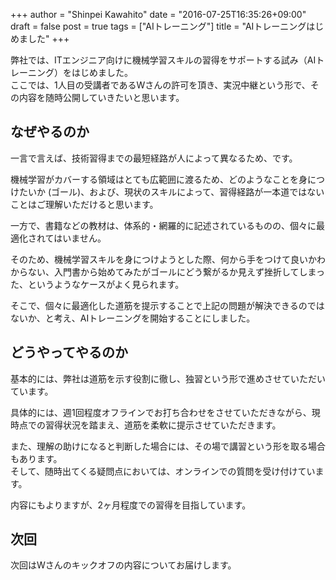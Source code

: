 +++
author = "Shinpei Kawahito"
date = "2016-07-25T16:35:26+09:00"
draft = false
post = true
tags = ["AIトレーニング"]
title = "AIトレーニングはじめました"
+++

弊社では、ITエンジニア向けに機械学習スキルの習得をサポートする試み（AIトレーニング）をはじめました。  
ここでは、1人目の受講者であるWさんの許可を頂き、実況中継という形で、その内容を随時公開していきたいと思います。

## なぜやるのか
一言で言えば、技術習得までの最短経路が人によって異なるため、です。

機械学習がカバーする領域はとても広範囲に渡るため、どのようなことを身につけたいか (ゴール)、および、現状のスキルによって、習得経路が一本道ではないことはご理解いただけると思います。

一方で、書籍などの教材は、体系的・網羅的に記述されているものの、個々に最適化されてはいません。  

そのため、機械学習スキルを身につけようとした際、何から手をつけて良いかわからない、入門書から始めてみたがゴールにどう繋がるか見えず挫折してしまった、というようなケースがよく見られます。

そこで、個々に最適化した道筋を提示することで上記の問題が解決できるのではないか、と考え、AIトレーニングを開始することにしました。

## どうやってやるのか
基本的には、弊社は道筋を示す役割に徹し、独習という形で進めさせていただいています。

具体的には、週1回程度オフラインでお打ち合わせをさせていただきながら、現時点での習得状況を踏まえ、道筋を柔軟に提示させていただきます。

また、理解の助けになると判断した場合には、その場で講習という形を取る場合もあります。  
そして、随時出てくる疑問点においては、オンラインでの質問を受け付けています。

内容にもよりますが、2ヶ月程度での習得を目指しています。

## 次回
次回はWさんのキックオフの内容についてお届けします。
